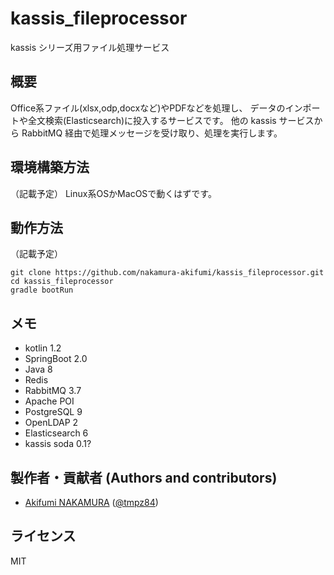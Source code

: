 # kassis_fileprocessor
kassis シリーズ用ファイル処理サービス

## 概要

Office系ファイル(xlsx,odp,docxなど)やPDFなどを処理し、
データのインポートや全文検索(Elasticsearch)に投入するサービスです。
他の kassis サービスから RabbitMQ 経由で処理メッセージを受け取り、処理を実行します。

## 環境構築方法

（記載予定）
Linux系OSかMacOSで動くはずです。

## 動作方法

（記載予定）
```
git clone https://github.com/nakamura-akifumi/kassis_fileprocessor.git
cd kassis_fileprocessor
gradle bootRun
```

## メモ

- kotlin 1.2
- SpringBoot 2.0
- Java 8
- Redis
- RabbitMQ 3.7
- Apache POI
- PostgreSQL 9
- OpenLDAP 2
- Elasticsearch 6
- kassis soda 0.1?

##  製作者・貢献者 (Authors and contributors)
- [Akifumi NAKAMURA](https://github.com/nakamura-akifumi) ([@tmpz84](https://twitter.com/tmpz84))

## ライセンス

MIT
